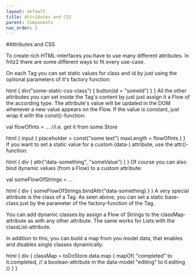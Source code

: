 ```yaml
---
layout: default
title: Attributes and CSS
parent: Components
nav_order: 2
---
```

#Attributes and CSS

To create rich HTML-interfaces you have to use many different attributes. In fritz2 there are some different ways to fit every use-case.

On each Tag you can set static values for class and id by just using the optional parameters of it's factory function:

html {
    div("some-static-css-class") {
        button(id = "someId")
    }
}
All the other attributes you can set inside the Tag's content by just just assign it a Flow of the according type. The attribute's value will be updated in the DOM whenever a new value appears on the Flow. If the value is constant, just wrap it with the const()-function:

val flowOfInts = ... //i.e. get it from some Store

html {
    input {
        placeholder = const("some text")
        maxLength = flowOfInts
    }
}
If you want to set a static value for a custom (data-) attribute, use the attr()-function:

html {
    div {
        attr("data-something", "someValue")
    }
}
Of course you can also bind dynamic values (from a Flow) to a custom attribute:

val someFlowOfStrings = ... 

html {
    div {
        someFlowOfStrings.bindAttr("data-something)
    }
}
A very special attribute is the class of a Tag. As seen above, you can set a static base-class just by the parameter of the factory-function of the Tag.

You can add dynamic classes by assign a Flow of Strings to the classMap-attribute as with any other attribute. The same works for List<String>s with the classList-attribute.

In addition to this, you can build a map from you model data, that enables and disables single classes dynamically:

html {
    div {
        classMap = toDoStore.data.map { mapOf(
            "completed" to it.completed, // a boolean-attribute in the data-model
            "editing" to it.editing
        )}
    }
}
